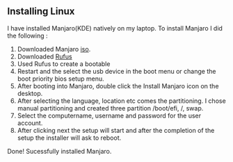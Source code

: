 ## Installing Linux

I have installed Manjaro(KDE) natively on my laptop. To install Manjaro I did the following :
1. Downloaded Manjaro [iso](https://manjaro.org/downloads/official/kde).
2. Downloaded [Rufus](https://rufus.ie/en)
3. Used Rufus to create a bootable
4. Restart and the select the usb device in the boot menu or change the boot priority bios setup menu.
5. After booting into Manjaro, double click the Install Manjaro icon on the desktop.
6. After selecting the language, location etc comes the partitioning. I chose manual partitioning and created three partition /boot/efi, /, swap.
7. Select the computername, username and password for the user account.
8. After clicking next the setup will start and after the completion of the setup the installer will ask to reboot.

Done! Sucessfully installed Manjaro.
